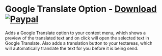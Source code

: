 # Google Translate Option - [Download](https://betterdiscord.net/ghdl?url=https://raw.githubusercontent.com/mwittrien/BetterDiscordAddons/master/Plugins/GoogleTranslateOption/GoogleTranslateOption.plugin.js) [![Paypal][paypal-badge]][paypal-link] 

[paypal-badge]: https://img.shields.io/badge/Paypal-Donate!-%2300457C.svg?logo=paypal&style=flat-square
[paypal-link]: https://paypal.me/MircoWittrien

Adds a Google Translate option to your context menu, which shows a preview of the translated text and on click will open the selected text in Google Translate. Also adds a translation button to your textareas, which will automatically translate the text for you before it is being send.
